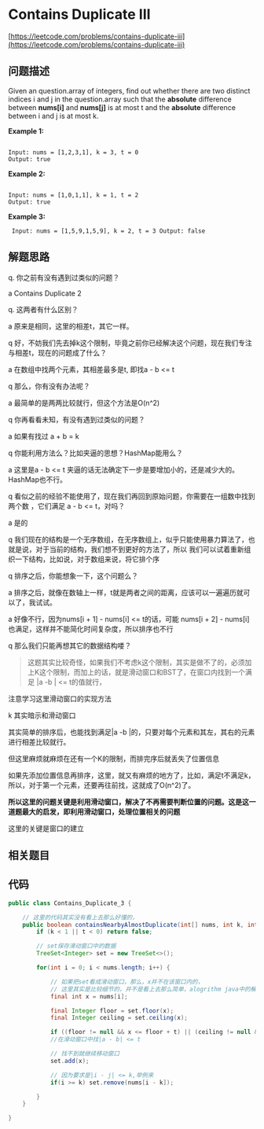 # Contains Duplicate III

[https://leetcode.com/problems/contains-duplicate-iii](https://leetcode.com/problems/contains-duplicate-iii)

## 问题描述

Given an question.array of integers, find out whether there are two distinct indices i and j in the question.array such that the **absolute** difference between **nums\[i\]** and **nums\[j\]** is at most t and the **absolute** difference between i and j is at most k.

**Example 1:**

```text

Input: nums = [1,2,3,1], k = 3, t = 0
Output: true
```

**Example 2:**

```text

Input: nums = [1,0,1,1], k = 1, t = 2
Output: true
```

**Example 3:**

```
 Input: nums = [1,5,9,1,5,9], k = 2, t = 3 Output: false 
```

## 解题思路

q. 你之前有没有遇到过类似的问题？

a Contains Duplicate 2

q. 这两者有什么区别？

a 原来是相同，这里的相差t，其它一样。

q 好，不妨我们先去掉k这个限制，毕竟之前你已经解决这个问题，现在我们专注与相差t，现在的问题成了什么？

a 在数组中找两个元素，其相差最多是t, 即找a - b &lt;= t

q 那么，你有没有办法呢？

a 最简单的是两两比较就行，但这个方法是O\(n^2\)

q 你再看看未知，有没有遇到过类似的问题？

a 如果有找过 a + b = k

q 你能利用方法么？比如夹逼的思想？HashMap能用么？

a 这里是a - b &lt;= t 夹逼的话无法确定下一步是要增加小的，还是减少大的。HashMap也不行。

q 看似之前的经验不能使用了，现在我们再回到原始问题，你需要在一组数中找到两个数 ，它们满足 a - b &lt;= t，对吗？

a 是的

q 我们现在的结构是一个无序数组，在无序数组上，似乎只能使用暴力算法了，也就是说，对于当前的结构，我们想不到更好的方法了，所以 我们可以试着重新组织一下结构，比如说，对于数组来说，将它排个序

q 排序之后，你能想象一下，这个问题么？

a 排序之后，就像在数轴上一样，t就是两者之间的距离，应该可以一遍遍历就可以了，我试试。

a 好像不行，因为nums\[i + 1\] - nums\[i\] &lt;= t的话，可能 nums\[i + 2\] - nums\[i\]也满足，这样并不能简化时间复杂度，所以排序也不行

q 那么我们只能再想其它的数据结构喽？

> 这题其实比较奇怪，如果我们不考虑k这个限制，其实是做不了的，必须加上K这个限制，而加上的话，就是滑动窗口和BST了，在窗口内找到一个满足 \|a -b \| &lt;= t的值就行，

注意学习这里滑动窗口的实现方法

k 其实暗示和滑动窗口

其实简单的排序后，也能找到满足\|a -b \|的，只要对每个元素和其左，其右的元素进行相差比较就行。

但这里麻烦就麻烦在还有一个K的限制，而排完序后就丢失了位置信息

如果先添加位置信息再排序，这里，就又有麻烦的地方了，比如，满足t不满足k，所以，对于第一个元素，还要再往前找，这就成了O\(n^2\)了。

**所以这里的问题关键是利用滑动窗口，解决了不再需要判断位置的问题。这是这一道题最大的启发，即利用滑动窗口，处理位置相关的问题**

这里的关键是窗口的建立

## 相关题目

## 代码

```java
public class Contains_Duplicate_3 {

    // 这里的代码其实没有看上去那么好懂的，
    public boolean containsNearbyAlmostDuplicate(int[] nums, int k, int t) {
        if (k < 1 || t < 0) return false;

        // set保存滑动窗口中的数据
        TreeSet<Integer> set = new TreeSet<>();

        for(int i = 0; i < nums.length; i++) {

            // 如果把set看成滑动窗口，那么，x并不在该窗口内的，
            // 这里其实是比较细节的，并不是看上去那么简单，alogrithm java中的解释并不严谨。
            final int x = nums[i];

            final Integer floor = set.floor(x);
            final Integer ceiling = set.ceiling(x);

            if ((floor != null && x <= floor + t) || (ceiling != null && x >= ceiling -t)) return true;
            //在滑动窗口中找|a - b| <= t

            // 找不到就继续移动窗口
            set.add(x);

            // 因为要求是|i - j| <= k,举例来
            if(i >= k) set.remove(nums[i - k]);

        }
    }

}
```

